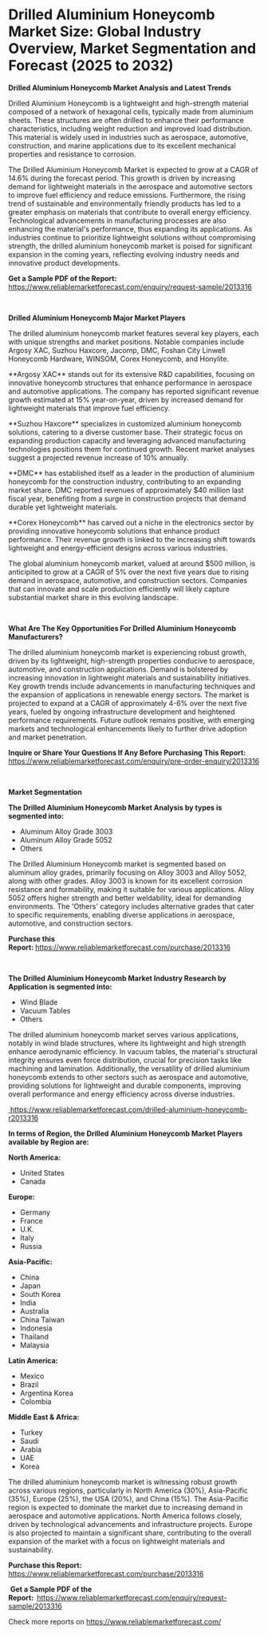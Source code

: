 <p><h1>Drilled Aluminium Honeycomb Market Size: Global Industry Overview, Market Segmentation and Forecast (2025 to 2032)</h1></p><p><strong>Drilled Aluminium Honeycomb Market Analysis and Latest Trends</strong></p>
<p><p>Drilled Aluminium Honeycomb is a lightweight and high-strength material composed of a network of hexagonal cells, typically made from aluminium sheets. These structures are often drilled to enhance their performance characteristics, including weight reduction and improved load distribution. This material is widely used in industries such as aerospace, automotive, construction, and marine applications due to its excellent mechanical properties and resistance to corrosion.</p><p>The Drilled Aluminium Honeycomb Market is expected to grow at a CAGR of 14.6% during the forecast period. This growth is driven by increasing demand for lightweight materials in the aerospace and automotive sectors to improve fuel efficiency and reduce emissions. Furthermore, the rising trend of sustainable and environmentally friendly products has led to a greater emphasis on materials that contribute to overall energy efficiency. Technological advancements in manufacturing processes are also enhancing the material's performance, thus expanding its applications. As industries continue to prioritize lightweight solutions without compromising strength, the drilled aluminium honeycomb market is poised for significant expansion in the coming years, reflecting evolving industry needs and innovative product developments.</p></p>
<p><strong>Get a Sample PDF of the Report:&nbsp;</strong> <a href="https://www.reliablemarketforecast.com/enquiry/request-sample/2013316?utm_campaign=3458&utm_medium=2&utm_source=Github&utm_content=ia&utm_term=03042025&utm_id=drilled-aluminium-honeycomb">https://www.reliablemarketforecast.com/enquiry/request-sample/2013316</a></p>
<p>&nbsp;</p>
<p><strong>Drilled Aluminium Honeycomb Major Market Players</strong></p>
<p><p>The drilled aluminium honeycomb market features several key players, each with unique strengths and market positions. Notable companies include Argosy XAC, Suzhou Haxcore, Jacomp, DMC, Foshan City Linwell Honeycomb Hardware, WINSOM, Corex Honeycomb, and Honylite.</p><p>**Argosy XAC** stands out for its extensive R&D capabilities, focusing on innovative honeycomb structures that enhance performance in aerospace and automotive applications. The company has reported significant revenue growth estimated at 15% year-on-year, driven by increased demand for lightweight materials that improve fuel efficiency. </p><p>**Suzhou Haxcore** specializes in customized aluminium honeycomb solutions, catering to a diverse customer base. Their strategic focus on expanding production capacity and leveraging advanced manufacturing technologies positions them for continued growth. Recent market analyses suggest a projected revenue increase of 10% annually.</p><p>**DMC** has established itself as a leader in the production of aluminium honeycomb for the construction industry, contributing to an expanding market share. DMC reported revenues of approximately $40 million last fiscal year, benefiting from a surge in construction projects that demand durable yet lightweight materials.</p><p>**Corex Honeycomb** has carved out a niche in the electronics sector by providing innovative honeycomb solutions that enhance product performance. Their revenue growth is linked to the increasing shift towards lightweight and energy-efficient designs across various industries.</p><p>The global aluminium honeycomb market, valued at around $500 million, is anticipited to grow at a CAGR of 5% over the next five years due to rising demand in aerospace, automotive, and construction sectors. Companies that can innovate and scale production efficiently will likely capture substantial market share in this evolving landscape.</p></p>
<p>&nbsp;</p>
<p><strong>What Are The Key Opportunities For Drilled Aluminium Honeycomb Manufacturers?</strong></p>
<p><p>The drilled aluminium honeycomb market is experiencing robust growth, driven by its lightweight, high-strength properties conducive to aerospace, automotive, and construction applications. Demand is bolstered by increasing innovation in lightweight materials and sustainability initiatives. Key growth trends include advancements in manufacturing techniques and the expansion of applications in renewable energy sectors. The market is projected to expand at a CAGR of approximately 4-6% over the next five years, fueled by ongoing infrastructure development and heightened performance requirements. Future outlook remains positive, with emerging markets and technological enhancements likely to further drive adoption and market penetration.</p></p>
<p><strong>Inquire or Share Your Questions If Any Before Purchasing This Report:</strong> <a href="https://www.reliablemarketforecast.com/enquiry/pre-order-enquiry/2013316?utm_campaign=3458&utm_medium=2&utm_source=Github&utm_content=ia&utm_term=03042025&utm_id=drilled-aluminium-honeycomb">https://www.reliablemarketforecast.com/enquiry/pre-order-enquiry/2013316</a></p>
<p>&nbsp;</p>
<p><strong>Market Segmentation</strong></p>
<p><strong>The Drilled Aluminium Honeycomb Market Analysis by types is segmented into:</strong></p>
<p><ul><li>Aluminum Alloy Grade 3003</li><li>Aluminum Alloy Grade 5052</li><li>Others</li></ul></p>
<p><p>The Drilled Aluminium Honeycomb market is segmented based on aluminum alloy grades, primarily focusing on Alloy 3003 and Alloy 5052, along with other grades. Alloy 3003 is known for its excellent corrosion resistance and formability, making it suitable for various applications. Alloy 5052 offers higher strength and better weldability, ideal for demanding environments. The 'Others' category includes alternative grades that cater to specific requirements, enabling diverse applications in aerospace, automotive, and construction sectors.</p></p>
<p><strong>Purchase this Report:&nbsp;</strong><a href="https://www.reliablemarketforecast.com/purchase/2013316?utm_campaign=3458&utm_medium=2&utm_source=Github&utm_content=ia&utm_term=03042025&utm_id=drilled-aluminium-honeycomb">https://www.reliablemarketforecast.com/purchase/2013316</a></p>
<p>&nbsp;</p>
<p><strong>The Drilled Aluminium Honeycomb Market Industry Research by Application is segmented into:</strong></p>
<p><ul><li>Wind Blade</li><li>Vacuum Tables</li><li>Others</li></ul></p>
<p><p>The drilled aluminium honeycomb market serves various applications, notably in wind blade structures, where its lightweight and high strength enhance aerodynamic efficiency. In vacuum tables, the material's structural integrity ensures even force distribution, crucial for precision tasks like machining and lamination. Additionally, the versatility of drilled aluminium honeycomb extends to other sectors such as aerospace and automotive, providing solutions for lightweight and durable components, improving overall performance and energy efficiency across diverse industries.</p></p>
<p><a href="https://www.reliablemarketforecast.com/drilled-aluminium-honeycomb-r2013316?utm_campaign=3458&utm_medium=2&utm_source=Github&utm_content=ia&utm_term=03042025&utm_id=drilled-aluminium-honeycomb">&nbsp;https://www.reliablemarketforecast.com/drilled-aluminium-honeycomb-r2013316</a></p>
<p><strong>In terms of Region, the Drilled Aluminium Honeycomb Market Players available by Region are:</strong></p>
<p>
    <p> <strong> North America: </strong>
        <ul>
            <li>United States</li>
            <li>Canada</li>
        </ul>
        </p> 
    <p> <strong> Europe: </strong>
        <ul>
            <li>Germany</li>
            <li>France</li>
            <li>U.K.</li>
            <li>Italy</li>
            <li>Russia</li>
        </ul>
        </p> 
    <p> <strong> Asia-Pacific: </strong>
        <ul>
            <li>China</li>
            <li>Japan</li>
            <li>South Korea</li>
            <li>India</li>
            <li>Australia</li>
            <li>China Taiwan</li>
            <li>Indonesia</li>
            <li>Thailand</li>
            <li>Malaysia</li>
        </ul>
        </p> 
    <p> <strong> Latin America: </strong>
        <ul>
            <li>Mexico</li>
            <li>Brazil</li>
            <li>Argentina Korea</li>
            <li>Colombia</li>
        </ul>
        </p> 
    <p> <strong> Middle East & Africa: </strong>
        <ul>
            <li>Turkey</li>
            <li>Saudi</li>
            <li>Arabia</li>
            <li>UAE</li>
            <li>Korea</li>
        </ul>
    </p>
    </p>
<p><p>The drilled aluminium honeycomb market is witnessing robust growth across various regions, particularly in North America (30%), Asia-Pacific (35%), Europe (25%), the USA (20%), and China (15%). The Asia-Pacific region is expected to dominate the market due to increasing demand in aerospace and automotive applications. North America follows closely, driven by technological advancements and infrastructure projects. Europe is also projected to maintain a significant share, contributing to the overall expansion of the market with a focus on lightweight materials and sustainability.</p></p>
<p><strong>Purchase this Report: </strong><a href="https://www.reliablemarketforecast.com/purchase/2013316?utm_campaign=3458&utm_medium=2&utm_source=Github&utm_content=ia&utm_term=03042025&utm_id=drilled-aluminium-honeycomb">https://www.reliablemarketforecast.com/purchase/2013316</a></p>
<p>&nbsp;<strong>Get a Sample PDF of the Report:&nbsp;&nbsp;</strong><a href="https://www.reliablemarketforecast.com/enquiry/request-sample/2013316?utm_campaign=3458&utm_medium=2&utm_source=Github&utm_content=ia&utm_term=03042025&utm_id=drilled-aluminium-honeycomb">https://www.reliablemarketforecast.com/enquiry/request-sample/2013316</a></p>
<p><strong></strong></p>
<p>Check more reports on <a href="https://www.reliablemarketforecast.com/?utm_campaign=3458&utm_medium=2&utm_source=Github&utm_content=ia&utm_term=03042025&utm_id=drilled-aluminium-honeycomb">https://www.reliablemarketforecast.com/</a></p>